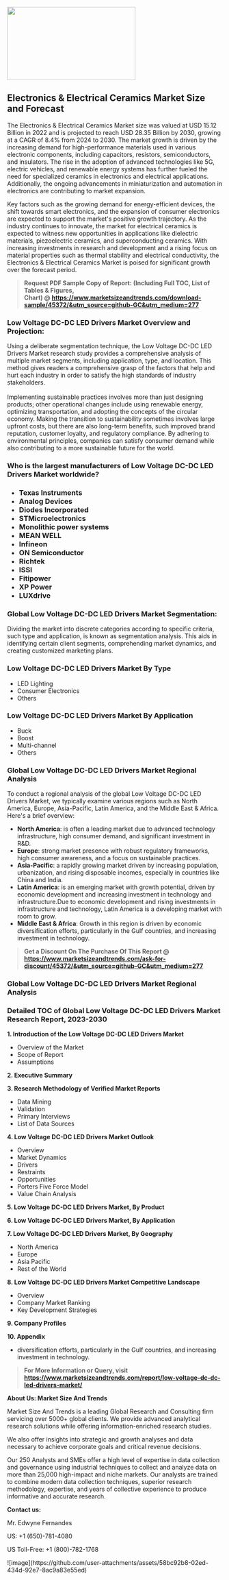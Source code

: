 <p><img class="alignnone size-medium wp-image-20088" src="https://ffe5etoiles.com/wp-content/uploads/2024/12/MST1-300x171.png" alt="" width="300" height="171" /></p><h2>Electronics & Electrical Ceramics Market Size and Forecast</h2><p>The Electronics & Electrical Ceramics Market size was valued at USD 15.12 Billion in 2022 and is projected to reach USD 28.35 Billion by 2030, growing at a CAGR of 8.4% from 2024 to 2030. The market growth is driven by the increasing demand for high-performance materials used in various electronic components, including capacitors, resistors, semiconductors, and insulators. The rise in the adoption of advanced technologies like 5G, electric vehicles, and renewable energy systems has further fueled the need for specialized ceramics in electronics and electrical applications. Additionally, the ongoing advancements in miniaturization and automation in electronics are contributing to market expansion.</p><p>Key factors such as the growing demand for energy-efficient devices, the shift towards smart electronics, and the expansion of consumer electronics are expected to support the market's positive growth trajectory. As the industry continues to innovate, the market for electrical ceramics is expected to witness new opportunities in applications like dielectric materials, piezoelectric ceramics, and superconducting ceramics. With increasing investments in research and development and a rising focus on material properties such as thermal stability and electrical conductivity, the Electronics & Electrical Ceramics Market is poised for significant growth over the forecast period.</p></p><blockquote id="" class=""><strong>Request PDF Sample Copy of Report: (Including Full TOC, List of Tables &amp; Figures, Chart)&nbsp;@&nbsp;<strong><a href="https://www.marketsizeandtrends.com/download-sample/45372/&utm_source=github-GC&utm_medium=277" target="_blank">https://www.marketsizeandtrends.com/download-sample/45372/&utm_source=github-GC&utm_medium=277</a></strong></strong></blockquote><h3 id="" class="">Low Voltage DC-DC LED Drivers Market&nbsp;Overview and Projection:</h3><p id="" class="">Using a deliberate segmentation technique, the Low Voltage DC-DC LED Drivers Market research study provides a comprehensive analysis of multiple market segments, including application, type, and location. This method gives readers a comprehensive grasp of the factors that help and hurt each industry in order to satisfy the high standards of industry stakeholders. <br /> <br />Implementing sustainable practices involves more than just designing products; other operational changes include using renewable energy, optimizing transportation, and adopting the concepts of the circular economy. Making the transition to sustainability sometimes involves large upfront costs, but there are also long-term benefits, such improved brand reputation, customer loyalty, and regulatory compliance. By adhering to environmental principles, companies can satisfy consumer demand while also contributing to a more sustainable future for the world.</p><h3 id="" class="">Who is the largest manufacturers of&nbsp;Low Voltage DC-DC LED Drivers Market worldwide?</h3><h3 class=""><p><ul><li>Texas Instruments </li><li> Analog Devices </li><li> Diodes Incorporated </li><li> STMicroelectronics </li><li> Monolithic power systems </li><li> MEAN WELL </li><li> Infineon </li><li> ON Semiconductor </li><li> Richtek </li><li> ISSI </li><li> Fitipower </li><li> XP Power </li><li> LUXdrive</li></ul></p></h3><h3 id="" class="">Global&nbsp;Low Voltage DC-DC LED Drivers Market Segmentation:</h3><p id="" class="">Dividing the market into discrete categories according to specific criteria, such type and application, is known as segmentation analysis. This aids in identifying certain client segments, comprehending market dynamics, and creating customized marketing plans.</p><h3 id="" class="">Low Voltage DC-DC LED Drivers Market&nbsp;By Type</h3><p><p><ul><li>LED Lighting</li><li> Consumer Electronics</li><li> Others</p></li></ul></p></p><h3 id="" class="">Low Voltage DC-DC LED Drivers Market&nbsp;By Application</h3><p class=""><p><ul><li>Buck</li><li> Boost</li><li> Multi-channel</li><li> Others</li></ul></p></p><h3 id="" class="">Global Low Voltage DC-DC LED Drivers Market Regional Analysis</h3><p id="" class="">To conduct a regional analysis of the global Low Voltage DC-DC LED Drivers Market, we typically examine various regions such as North America, Europe, Asia-Pacific, Latin America, and the Middle East &amp; Africa. Here's a brief overview:</p><ul><li><strong>North America</strong>: is often a leading market due to advanced technology infrastructure, high consumer demand, and significant investment in R&amp;D.</li><li><strong>Europe</strong>: strong market presence with robust regulatory frameworks, high consumer awareness, and a focus on sustainable practices.</li><li><strong>Asia-Pacific</strong>: a rapidly growing market driven by increasing population, urbanization, and rising disposable incomes, especially in countries like China and India.</li><li><strong>Latin America</strong>: is an emerging market with growth potential, driven by economic development and increasing investment in technology and infrastructure.Due to economic development and rising investments in infrastructure and technology, Latin America is a developing market with room to grow.</li><li><strong>Middle East &amp; Africa</strong>: Growth in this region is driven by economic diversification efforts, particularly in the Gulf countries, and increasing investment in technology.</li></ul><blockquote id="" class=""><strong>Get a Discount On The Purchase Of This Report @ <strong><a href="https://www.marketsizeandtrends.com/ask-for-discount/45372/&utm_source=github-GC&utm_medium=277" target="_blank">https://www.marketsizeandtrends.com/ask-for-discount/45372/&utm_source=github-GC&utm_medium=277</a></strong></strong></blockquote><h3 id="" class="">Global Low Voltage DC-DC LED Drivers Market Regional Analysis</h3><h3 id="" class="">Detailed TOC of Global Low Voltage DC-DC LED Drivers Market Research Report, 2023-2030</h3><p id="" class=""><strong>1. Introduction of the Low Voltage DC-DC LED Drivers Market</strong></p><ul><li>Overview of the Market</li><li>Scope of Report</li><li>Assumptions</li></ul><p id="" class=""><strong>2. Executive Summary</strong></p><p id="" class=""><strong>3. Research Methodology of Verified Market Reports</strong></p><ul><li>Data Mining</li><li>Validation</li><li>Primary Interviews</li><li>List of Data Sources</li></ul><p id="" class=""><strong>4. Low Voltage DC-DC LED Drivers Market Outlook</strong></p><ul><li>Overview</li><li>Market Dynamics</li><li>Drivers</li><li>Restraints</li><li>Opportunities</li><li>Porters Five Force Model</li><li>Value Chain Analysis</li></ul><p id="" class=""><strong>5. Low Voltage DC-DC LED Drivers Market, By Product</strong></p><p id="" class=""><strong>6. Low Voltage DC-DC LED Drivers Market, By Application</strong></p><p id="" class=""><strong>7. Low Voltage DC-DC LED Drivers Market, By Geography</strong></p><ul><li>North America</li><li>Europe</li><li>Asia Pacific</li><li>Rest of the World</li></ul><p id="" class=""><strong>8. Low Voltage DC-DC LED Drivers Market Competitive Landscape</strong></p><ul><li>Overview</li><li>Company Market Ranking</li><li>Key Development Strategies</li></ul><p id="" class=""><strong>9. Company Profiles</strong></p><p id="" class=""><strong>10. Appendix</strong></p><ul><li>diversification efforts, particularly in the Gulf countries, and increasing investment in technology.</li></ul><blockquote id="" class=""><strong>For More Information or Query, visit <strong><strong><a href="https://www.marketsizeandtrends.com/report/low-voltage-dc-dc-led-drivers-market/" target="_blank">https://www.marketsizeandtrends.com/report/low-voltage-dc-dc-led-drivers-market/</a></strong></strong></strong></blockquote><p id="" class=""><strong>About Us: Market Size And Trends</strong></p><p id="" class="">Market Size And Trends is a leading Global Research and Consulting firm servicing over 5000+ global clients. We provide advanced analytical research solutions while offering information-enriched research studies.</p><p id="" class="">We also offer insights into strategic and growth analyses and data necessary to achieve corporate goals and critical revenue decisions.</p><p id="" class="">Our 250 Analysts and SMEs offer a high level of expertise in data collection and governance using industrial techniques to collect and analyze data on more than 25,000 high-impact and niche markets. Our analysts are trained to combine modern data collection techniques, superior research methodology, expertise, and years of collective experience to produce informative and accurate research.</p><p id="" class=""><strong>Contact us:</strong></p><p id="" class="">Mr. Edwyne Fernandes</p><p id="" class="">US: +1 (650)-781-4080</p><p id="" class="">US Toll-Free: +1 (800)-782-1768</p>
![image](https://github.com/user-attachments/assets/58bc92b8-02ed-434d-92e7-8ac9a83e55ed)
